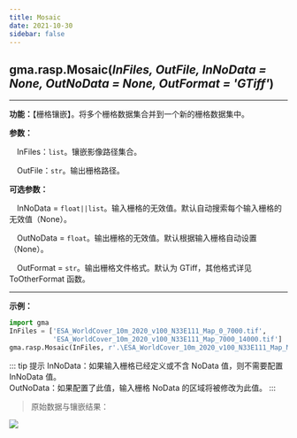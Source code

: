 ```yaml
---
title: Mosaic
date: 2021-10-30
sidebar: false
---
```


## gma.rasp.**Mosaic**(*InFiles, OutFile, InNoData = None, OutNoData = None, OutFormat = 'GTiff'*)

---

**功能：**【栅格镶嵌】。将多个栅格数据集合并到一个新的栅格数据集中。

**参数：** 

&emsp;InFiles：`list`。镶嵌影像路径集合。

&emsp;OutFile：`str`。输出栅格路径。

**可选参数：**

&emsp;InNoData = `float||list`。输入栅格的无效值。默认自动搜索每个输入栅格的无效值（None）。

&emsp;OutNoData  = `float`。输出栅格的无效值。默认根据输入栅格自动设置（None）。

&emsp;OutFormat  = `str`。输出栅格文件格式。默认为 GTiff，其他格式详见 ToOtherFormat 函数。

---

**示例：**

```python
import gma
InFiles = ['ESA_WorldCover_10m_2020_v100_N33E111_Map_0_7000.tif',
           'ESA_WorldCover_10m_2020_v100_N33E111_Map_7000_14000.tif']
gma.rasp.Mosaic(InFiles, r'.\ESA_WorldCover_10m_2020_v100_N33E111_Map_Mosaic.tif')
```
::: tip 提示
InNoData：如果输入栅格已经定义或不含 NoData 值，则不需要配置 InNoData 值。<br>
OutNoData：如果配置了此值，输入栅格 NoData 的区域将被修改为此值。
:::

> 原始数据与镶嵌结果：

![](/rasp/Mosaic.webp)